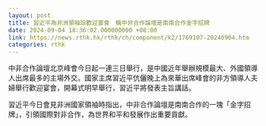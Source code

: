 ```yaml
---
layout: post
title: 習近平為非洲領袖設歡迎宴會　稱中非合作論壇是南南合作金字招牌
date: 2024-09-04 18:36:02.000000000 +08:00
link: https://news.rthk.hk/rthk/ch/component/k2/1769107-20240904.htm
categories: rthk
---
```


中非合作論壇北京峰會今日起一連三日舉行，是中國近年舉辦規模最大、外國領導人出席最多的主場外交。國家主席習近平伉儷晚上為來華出席峰會的非方領導人夫婦舉行歡迎宴會，開幕式明早舉行，習近平將發表主旨講話。

習近平今日會見非洲國家領袖時指出，中非合作論壇是南南合作的一塊「金字招牌」，引領國際對非合作，為世界和平和發展作出重要貢獻。
